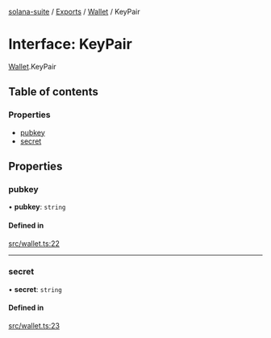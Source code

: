 [solana-suite](../README.md) / [Exports](../modules.md) / [Wallet](../modules/Wallet.md) / KeyPair

# Interface: KeyPair

[Wallet](../modules/Wallet.md).KeyPair

## Table of contents

### Properties

- [pubkey](Wallet.KeyPair.md#pubkey)
- [secret](Wallet.KeyPair.md#secret)

## Properties

### pubkey

• **pubkey**: `string`

#### Defined in

[src/wallet.ts:22](https://github.com/fukaoi/solana-suite/blob/de2b092/src/wallet.ts#L22)

___

### secret

• **secret**: `string`

#### Defined in

[src/wallet.ts:23](https://github.com/fukaoi/solana-suite/blob/de2b092/src/wallet.ts#L23)
